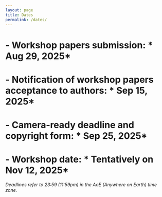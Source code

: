 ```yaml
---
layout: page
title: Dates
permalink: /dates/
---
```


# - **Workshop papers submission:**	* Aug 29, 2025* 
# - **Notification of workshop papers acceptance to authors:**	* Sep 15, 2025*
# - **Camera-ready deadline and copyright form:**	* Sep 25, 2025*
# - **Workshop date:**	* Tentatively on Nov 12, 2025*

*Deadlines refer to 23:59 (11:59pm) in the AoE (Anywhere on Earth) time zone.*

